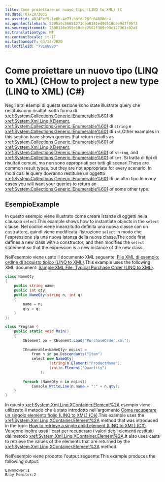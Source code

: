 ```yaml
---
title: Come proiettare un nuovo tipo (LINQ to XML) (C
ms.date: 07/20/2015
ms.assetid: 48145cf9-1e0b-4e73-bbfd-28fc04800dc4
ms.openlocfilehash: 5205a0c56651271dea0181ed96518c0e9d7f95f3
ms.sourcegitcommit: 7588136e355e10cbc2582f389c90c127363c02a5
ms.translationtype: MT
ms.contentlocale: it-IT
ms.lasthandoff: 03/14/2020
ms.locfileid: "79168993"
---
```

# <a name="how-to-project-a-new-type-linq-to-xml-c"></a><span data-ttu-id="73897-102">Come proiettare un nuovo tipo (LINQ to XML) (C</span><span class="sxs-lookup"><span data-stu-id="73897-102">How to project a new type (LINQ to XML) (C#)</span></span>

<span data-ttu-id="73897-103">Negli altri esempi di questa sezione sono state illustrate query che restituiscono risultati sotto forma di <xref:System.Collections.Generic.IEnumerable%601> di <xref:System.Xml.Linq.XElement>, <xref:System.Collections.Generic.IEnumerable%601> di `string` e <xref:System.Collections.Generic.IEnumerable%601> di `int`.</span><span class="sxs-lookup"><span data-stu-id="73897-103">Other examples in this section have shown queries that return results as <xref:System.Collections.Generic.IEnumerable%601> of <xref:System.Xml.Linq.XElement>, <xref:System.Collections.Generic.IEnumerable%601> of `string`, and <xref:System.Collections.Generic.IEnumerable%601> of `int`.</span></span> <span data-ttu-id="73897-104">Si tratta di tipi di risultati comuni, ma non sono appropriati per tutti gli scenari.</span><span class="sxs-lookup"><span data-stu-id="73897-104">These are common result types, but they are not appropriate for every scenario.</span></span> <span data-ttu-id="73897-105">In molti casi le query dovranno restituire un oggetto <xref:System.Collections.Generic.IEnumerable%601> di un altro tipo.</span><span class="sxs-lookup"><span data-stu-id="73897-105">In many cases you will want your queries to return an <xref:System.Collections.Generic.IEnumerable%601> of some other type.</span></span>

## <a name="example"></a><span data-ttu-id="73897-106">Esempio</span><span class="sxs-lookup"><span data-stu-id="73897-106">Example</span></span>

<span data-ttu-id="73897-107">In questo esempio viene illustrato come creare istanze di oggetti nella clausola `select`.</span><span class="sxs-lookup"><span data-stu-id="73897-107">This example shows how to instantiate objects in the `select` clause.</span></span> <span data-ttu-id="73897-108">Nel codice viene innanzitutto definita una nuova classe con un costruttore, quindi viene modificata l'istruzione `select` in modo che l'espressione sia una nuova istanza della nuova classe.</span><span class="sxs-lookup"><span data-stu-id="73897-108">The code first defines a new class with a constructor, and then modifies the `select` statement so that the expression is a new instance of the new class.</span></span>

<span data-ttu-id="73897-109">Nell'esempio viene usato il documento XML seguente: [File XML di esempio: ordine di acquisto tipico (LINQ to XML)](./sample-xml-file-typical-purchase-order-linq-to-xml-1.md).</span><span class="sxs-lookup"><span data-stu-id="73897-109">This example uses the following XML document: [Sample XML File: Typical Purchase Order (LINQ to XML)](./sample-xml-file-typical-purchase-order-linq-to-xml-1.md).</span></span>

```csharp
class NameQty
{
    public string name;
    public int qty;
    public NameQty(string n, int q)
    {
        name = n;
        qty = q;
    }
};

class Program {
    public static void Main()
    {
        XElement po = XElement.Load("PurchaseOrder.xml");
  
        IEnumerable<NameQty> nqList =
            from n in po.Descendants("Item")
            select new NameQty(
                    (string)n.Element("ProductName"),
                    (int)n.Element("Quantity")
                );
  
        foreach (NameQty n in nqList)
            Console.WriteLine(n.name + ":" + n.qty);
    }
}
```

<span data-ttu-id="73897-110">In questo <xref:System.Xml.Linq.XContainer.Element%2A> esempio viene utilizzato il metodo che è stato introdotto nell'argomento [Come recuperare un singolo elemento figlio (LINQ to XML) (Cè)](how-to-retrieve-a-single-child-element-linq-to-xml.md).</span><span class="sxs-lookup"><span data-stu-id="73897-110">This example uses the <xref:System.Xml.Linq.XContainer.Element%2A> method that was introduced in the topic [How to retrieve a single child element (LINQ to XML) (C#)](how-to-retrieve-a-single-child-element-linq-to-xml.md).</span></span> <span data-ttu-id="73897-111">Vengono inoltre usati i cast per recuperare i valori degli elementi restituiti dal metodo <xref:System.Xml.Linq.XContainer.Element%2A>.</span><span class="sxs-lookup"><span data-stu-id="73897-111">It also uses casts to retrieve the values of the elements that are returned by the <xref:System.Xml.Linq.XContainer.Element%2A> method.</span></span>  

<span data-ttu-id="73897-112">Nell'esempio viene prodotto l'output seguente:</span><span class="sxs-lookup"><span data-stu-id="73897-112">This example produces the following output:</span></span>

```output
Lawnmower:1
Baby Monitor:2
```
